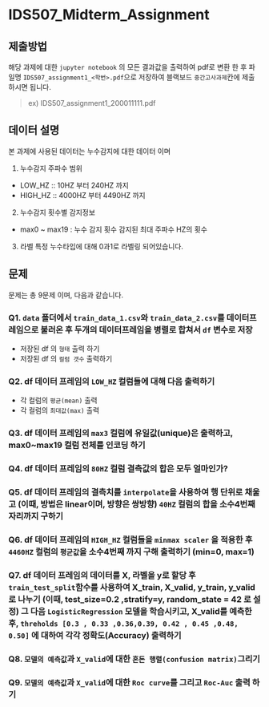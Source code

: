 # IDS507_Midterm_Assignment


## 제출방법  

해당 과제에 대한 `jupyter notebook` 의 모든 결과값을 출력하여 pdf로 변환 한 후 파일명 `IDS507_assignment1_<학번>.pdf`으로 저장하여  블랙보드 `중간고사과제`칸에 제출하시면 됩니다. 
> ex) IDS507_assignment1_200011111.pdf 

## 데이터 설명 
본 과제에 사용된 데이터는 누수감지에 대한 데이터 이며 

1. 누수감지 주파수 범위 
- LOW_HZ :: 10HZ 부터 240HZ 까지 
- HIGH_HZ :: 4000HZ 부터  4490HZ 까지 

2. 누수감지 횟수별 감지정보 
- max0 ~ max19 :  누수 감지 횟수 감지된 최대 주파수 HZ의 횟수 

3. 라벨
특정 누수타입에 대해 0과1로 라벨링 되어있습니다.


## 문제 
문제는 총 9문제 이며, 다음과 같습니다. 
### Q1. `data` 폴더에서 `train_data_1.csv`와 `train_data_2.csv`를 데이터프레임으로 불러온 후 두개의 데이터프레임을 병렬로 합쳐서 `df` 변수로 저장  
- 저장된 df 의 `형태` 출력 하기
- 저장된 df 의 `컬럼 갯수` 출력하기  

### Q2. df 데이터 프레임의 `LOW_HZ` 컬럼들에 대해 다음 출력하기 
- 각 컬럼의 `평균(mean)` 출력
- 각 컬럼의 `최대값(max)` 출력

### Q3. df 데이터 프레임의 `max3` 컬럼에 유일값(unique)은 출력하고, max0~max19 컬럼 전체를 인코딩 하기

### Q4. df 데이터 프레임의 `80HZ` 컬럼 결측값의 합은 모두 얼마인가? 

### Q5. df 데이터 프레임의 결측치를 `interpolate`을 사용하여 행 단위로 채울고 (이때, 방법은 linear이며, 방향은 쌍방향) `40HZ` 컬럼의 합을 소수4번째 자리까지 구하기 

### Q6. df 데이터 프레임의 `HIGH_HZ` 컬럼들을 `minmax scaler` 을 적용한 후 `4460HZ` 컬럼의 `평균값`을 소수4번째 까지 구해 출력하기 (min=0, max=1)

### Q7. df 데이터 프레임의 데이터를 X, 라벨을 y로 할당 후 `train_test_split`함수를 사용하여 X_train, X_valid, y_train, y_valid 로 나누기 (이때, test_size=0.2 ,stratify=y, random_state = 42 로 설정) 그 다음 `LogisticRegression` 모델을 학습시키고, X_valid를 예측한후, `threholds [0.3 , 0.33 ,0.36,0.39, 0.42 , 0.45 ,0.48, 0.50]` 에 대하여 각각 정확도(Accuracy) 출력하기 

### Q8. `모델의 예측값`과 `X_valid`에 대한 `혼돈 행렬(confusion matrix)`그리기

### Q9. `모델의 예측값`과 `X_valid`에 대한 `Roc curve`를 그리고 `Roc-Auc` 출력 하기 


